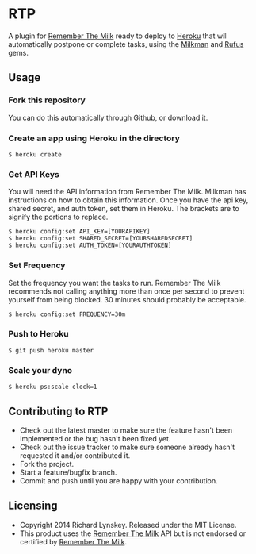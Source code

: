 # RTP

A plugin for [Remember The Milk](https://www.rememberthemilk.com) ready to deploy to [Heroku](www.heroku.com) that will automatically postpone or complete tasks, using the [Milkman](https://github.com/kevintuhumury/milkman) and [Rufus](https://github.com/jmettraux/rufus-scheduler) gems.

## Usage
### Fork this repository
You can do this automatically through Github, or download it.
### Create an app using Heroku in the directory

    $ heroku create

### Get API Keys
You will need the API information from Remember The Milk. Milkman has instructions on how to obtain this information. Once you have the api key, shared secret, and auth token, set them in Heroku. The brackets are to signify the portions to replace.

    $ heroku config:set API_KEY=[YOURAPIKEY]
    $ heroku config:set SHARED_SECRET=[YOURSHAREDSECRET]
    $ heroku config:set AUTH_TOKEN=[YOURAUTHTOKEN]
    
### Set Frequency
Set the frequency you want the tasks to run. Remember The Milk recommends not calling anything more than once per second to prevent yourself from being blocked. 30 minutes should probably be acceptable.

    $ heroku config:set FREQUENCY=30m

### Push to Heroku

    $ git push heroku master

### Scale your dyno

    $ heroku ps:scale clock=1

## Contributing to RTP

* Check out the latest master to make sure the feature hasn't been implemented or the bug hasn't been fixed yet.
* Check out the issue tracker to make sure someone already hasn't requested it and/or contributed it.
* Fork the project.
* Start a feature/bugfix branch.
* Commit and push until you are happy with your contribution.

## Licensing

* Copyright 2014 Richard Lynskey. Released under the MIT License.
* This product uses the [Remember The Milk](https://www.rememberthemilk.com) API but is not endorsed or certified by [Remember The Milk](https://www.rememberthemilk.com).